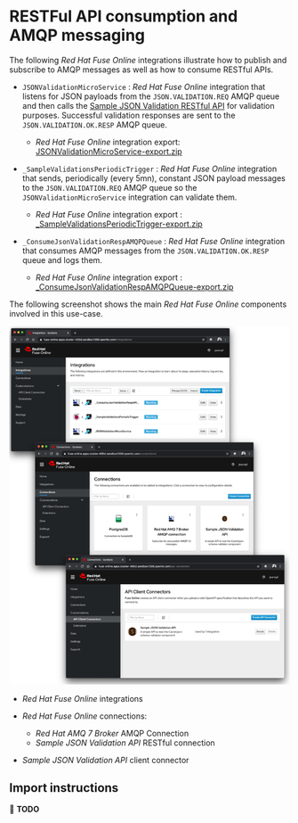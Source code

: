 # RESTFul API consumption and AMQP messaging

The following _Red Hat Fuse Online_ integrations illustrate how to publish and subscribe to AMQP messages as well as how to consume RESTful APIs.

- `JSONValidationMicroService` : _Red Hat Fuse Online_ integration that listens for JSON payloads from the `JSON.VALIDATION.REQ` AMQP queue and then calls the [Sample JSON Validation RESTful API](https://github.com/jeanNyil/fuse-7-springboot-demos/tree/master/sample-json-validation-api) for validation purposes. Successful validation responses are sent to the `JSON.VALIDATION.OK.RESP` AMQP queue.

    - _Red Hat Fuse Online_ integration export: [JSONValidationMicroService-export.zip](./integrations/JSONValidationMicroService-export.zip)

- `_SampleValidationsPeriodicTrigger` : _Red Hat Fuse Online_ integration that sends, periodically (every 5mn), constant JSON payload messages to the `JSON.VALIDATION.REQ` AMQP queue so the `JSONValidationMicroService` integration can validate them.

    - _Red Hat Fuse Online_ integration export : [_SampleValidationsPeriodicTrigger-export.zip](./integrations/_SampleValidationsPeriodicTrigger-export.zip)

- `_ConsumeJsonValidationRespAMQPQueue` : _Red Hat Fuse Online_ integration that consumes AMQP messages from the `JSON.VALIDATION.OK.RESP` queue and logs them.

    - _Red Hat Fuse Online_ integration export : [_ConsumeJsonValidationRespAMQPQueue-export.zip](./integrations/_ConsumeJsonValidationRespAMQPQueue-export.zip) 

The following screenshot shows the main _Red Hat Fuse Online_ components involved in this use-case.

![api-messaging-components.png](../images/api-messaging-components.png)

- _Red Hat Fuse Online_ integrations


- _Red Hat Fuse Online_ connections:

    - _Red Hat AMQ 7 Broker_ AMQP Connection
    - _Sample JSON Validation API_ RESTful connection

- _Sample JSON Validation API_ client connector

## Import instructions

:construction: **TODO**
